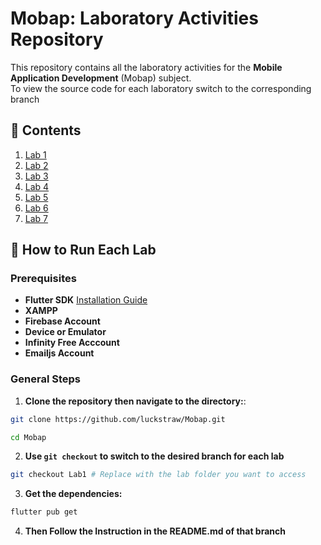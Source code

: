 # Mobap: Laboratory Activities Repository

This repository contains all the laboratory activities for the **Mobile Application Development** (Mobap) subject.  
To view the source code for each laboratory switch to the corresponding branch

## 📂 **Contents**
1. [Lab 1](https://github.com/luckstraw/Mobap/tree/Lab1)
2. [Lab 2](https://github.com/luckstraw/Mobap/tree/Lab2)
3. [Lab 3](https://github.com/luckstraw/Mobap/tree/Lab3)
4. [Lab 4](https://github.com/luckstraw/Mobap/tree/Lab4)
5. [Lab 5](https://github.com/luckstraw/Mobap/tree/Lab5)
6. [Lab 6](https://github.com/luckstraw/Mobap/tree/Lab6)
6. [Lab 7](https://github.com/luckstraw/Mobap/tree/Lab7)

## 🚀 **How to Run Each Lab**

### Prerequisites
- **Flutter SDK** [Installation Guide](https://flutter.dev/docs/get-started/install)
- **XAMPP**
- **Firebase Account**
- **Device or Emulator**
- **Infinity Free Acccount**
- **Emailjs Account**

### General Steps

1. **Clone the repository then navigate to the directory:**:
```bash
git clone https://github.com/luckstraw/Mobap.git
```
```bash
cd Mobap
```

2. **Use `git checkout` to switch to the desired branch for each lab**
```bash
git checkout Lab1 # Replace with the lab folder you want to access
```

3. **Get the dependencies:**
```bash
flutter pub get
```

4. **Then Follow the Instruction in the README.md of that branch**